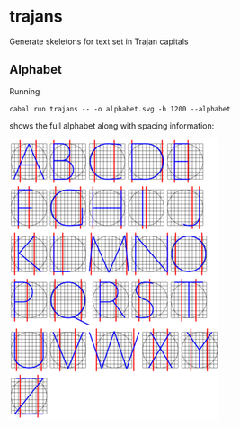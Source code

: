 # trajans

Generate skeletons for text set in Trajan capitals

## Alphabet

Running

```
cabal run trajans -- -o alphabet.svg -h 1200 --alphabet
```

shows the full alphabet along with spacing information:

![](alphabet.png)